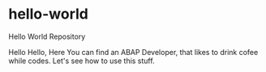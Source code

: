 # hello-world
Hello World Repository

Hello Hello,
Here You can find an ABAP Developer, that likes to drink cofee while codes.
Let's see how to use this stuff.
